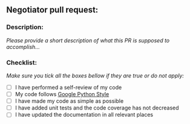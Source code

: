 ## Negotiator pull request:

### Description:

_Please provide a short description of what this PR is supposed to accomplish..._

### Checklist:

_Make sure you tick all the boxes bellow if they are true or do not apply:_

- [ ] I have performed a self-review of my code
- [ ] My code follows [Google Python Style](https://google.github.io/styleguide/pyguide.html)
- [ ] I have made my code as simple as possible
- [ ] I have added unit tests and the code coverage has not decreased
- [ ] I have updated the documentation in all relevant places
